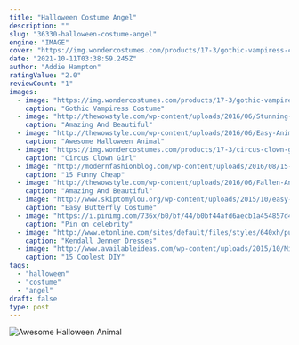 ```yaml
---
title: "Halloween Costume Angel"
description: ""
slug: "36330-halloween-costume-angel"
engine: "IMAGE"
cover: "https://img.wondercostumes.com/products/17-3/gothic-vampiress-costume.jpg"
date: "2021-10-11T03:38:59.245Z"
author: "Addie Hampton"
ratingValue: "2.0"
reviewCount: "1"
images:
  - image: "https://img.wondercostumes.com/products/17-3/gothic-vampiress-costume.jpg"
    caption: "Gothic Vampiress Costume"
  - image: "http://thewowstyle.com/wp-content/uploads/2016/06/Stunning-Angel-Halloween-Makeup.jpg"
    caption: "Amazing And Beautiful"
  - image: "http://thewowstyle.com/wp-content/uploads/2016/06/Easy-Animal-Halloween-Makeup.jpg"
    caption: "Awesome Halloween Animal"
  - image: "https://img.wondercostumes.com/products/17-3/circus-clown-girl-costume.jpg"
    caption: "Circus Clown Girl"
  - image: "http://modernfashionblog.com/wp-content/uploads/2016/08/15-Funny-Cheap-Easy-Homemade-Halloween-Costumes-2016-13.jpg"
    caption: "15 Funny Cheap"
  - image: "http://thewowstyle.com/wp-content/uploads/2016/06/Fallen-Angel-Halloween-Makeup-Ideas.jpg"
    caption: "Amazing And Beautiful"
  - image: "http://www.skiptomylou.org/wp-content/uploads/2015/10/easy-butterfly-costume.jpg"
    caption: "Easy Butterfly Costume"
  - image: "https://i.pinimg.com/736x/b0/bf/44/b0bf44afd6aecb1a454857d458a50ac2.jpg"
    caption: "Pin on celebrity"
  - image: "http://www.etonline.com/sites/default/files/styles/640xh/public/images/2017-11/kendall_jenner_halloween_bgus_1045379_002.jpg?itok=OVyx2VX3"
    caption: "Kendall Jenner Dresses"
  - image: "http://www.availableideas.com/wp-content/uploads/2015/10/Minecraft.jpg"
    caption: "15 Coolest DIY"
tags:
  - "halloween"
  - "costume"
  - "angel"
draft: false
type: post
---
```



![Awesome Halloween Animal](http://thewowstyle.com/wp-content/uploads/2016/06/Easy-Animal-Halloween-Makeup.jpg "Awesome Halloween Animal")


<!--inArticleAds-->

<!--galleryOne-->


<!--inArticleAds-->

<!--galleryTwo-->


<!--galleryThree-->

